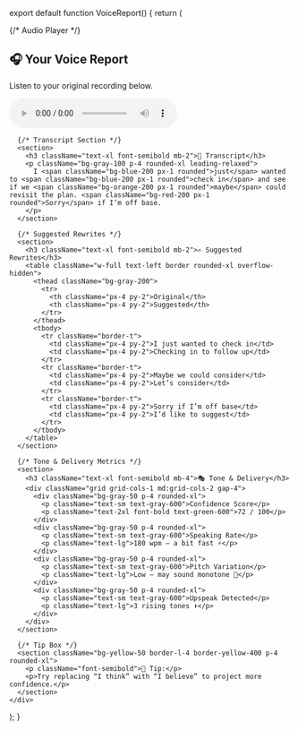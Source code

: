 export default function VoiceReport() {
  return (
    <div className="max-w-4xl mx-auto p-6 space-y-10 text-gray-900">
      {/* Audio Player */}
      <section className="text-center">
        <h2 className="text-2xl font-bold mb-2">🎧 Your Voice Report</h2>
        <p className="mb-4 text-sm text-gray-600">Listen to your original recording below.</p>
        <audio controls className="w-full rounded-xl">
          <source src="your-audio-file.webm" type="audio/webm" />
          Your browser does not support the audio element.
        </audio>
      </section>

      {/* Transcript Section */}
      <section>
        <h3 className="text-xl font-semibold mb-2">📝 Transcript</h3>
        <p className="bg-gray-100 p-4 rounded-xl leading-relaxed">
          I <span className="bg-blue-200 px-1 rounded">just</span> wanted to <span className="bg-blue-200 px-1 rounded">check in</span> and see if we <span className="bg-orange-200 px-1 rounded">maybe</span> could revisit the plan. <span className="bg-red-200 px-1 rounded">Sorry</span> if I’m off base.
        </p>
      </section>

      {/* Suggested Rewrites */}
      <section>
        <h3 className="text-xl font-semibold mb-2">✍️ Suggested Rewrites</h3>
        <table className="w-full text-left border rounded-xl overflow-hidden">
          <thead className="bg-gray-200">
            <tr>
              <th className="px-4 py-2">Original</th>
              <th className="px-4 py-2">Suggested</th>
            </tr>
          </thead>
          <tbody>
            <tr className="border-t">
              <td className="px-4 py-2">I just wanted to check in</td>
              <td className="px-4 py-2">Checking in to follow up</td>
            </tr>
            <tr className="border-t">
              <td className="px-4 py-2">Maybe we could consider</td>
              <td className="px-4 py-2">Let’s consider</td>
            </tr>
            <tr className="border-t">
              <td className="px-4 py-2">Sorry if I’m off base</td>
              <td className="px-4 py-2">I’d like to suggest</td>
            </tr>
          </tbody>
        </table>
      </section>

      {/* Tone & Delivery Metrics */}
      <section>
        <h3 className="text-xl font-semibold mb-4">🎭 Tone & Delivery</h3>
        <div className="grid grid-cols-1 md:grid-cols-2 gap-4">
          <div className="bg-gray-50 p-4 rounded-xl">
            <p className="text-sm text-gray-600">Confidence Score</p>
            <p className="text-2xl font-bold text-green-600">72 / 100</p>
          </div>
          <div className="bg-gray-50 p-4 rounded-xl">
            <p className="text-sm text-gray-600">Speaking Rate</p>
            <p className="text-lg">180 wpm – a bit fast ⚡</p>
          </div>
          <div className="bg-gray-50 p-4 rounded-xl">
            <p className="text-sm text-gray-600">Pitch Variation</p>
            <p className="text-lg">Low – may sound monotone 🎵</p>
          </div>
          <div className="bg-gray-50 p-4 rounded-xl">
            <p className="text-sm text-gray-600">Upspeak Detected</p>
            <p className="text-lg">3 rising tones ⬆️</p>
          </div>
        </div>
      </section>

      {/* Tip Box */}
      <section className="bg-yellow-50 border-l-4 border-yellow-400 p-4 rounded-xl">
        <p className="font-semibold">🎯 Tip:</p>
        <p>Try replacing “I think” with “I believe” to project more confidence.</p>
      </section>
    </div>
  );
}